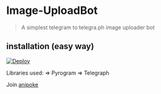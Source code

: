 # Image-UploadBot

> A simplest telegram to telegra.ph image uploader bot

## installation (easy way)

[![Deploy](https://www.herokucdn.com/deploy/button.svg)](https://heroku.com/deploy?template=https://github.com/HiriNath/telegra.ph/tree/master)

Libraries used: => Pyrogram => Telegraph

Join [anipoke](@Ani_Poke)
